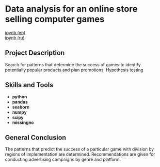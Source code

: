 # Data analysis for an online store selling computer games


[ipynb (en)](https://github.com/allenbext/Portfolio/blob/main/DA%20for%20a%20Computer%20Game%20Store/DA_for_a_Computer_Game_Store_(en).ipynb)  
[ipynb (ru)](https://github.com/allenbext/Portfolio/blob/main/DA%20for%20a%20Computer%20Game%20Store/DA_for_a_Computer_Game_Store_(ru).ipynb)  

## Project Description

Search for patterns that determine the success of games to identify potentially popular products and plan promotions. Hypothesis testing 

## Skills and Tools

- **python**
- **pandas**
- **seaborn** 
- **numpy**
- **scipy**
- **missingno**

## General Conclusion

The patterns that predict the success of a particular game with division by regions of implementation are determined. Recommendations are given for conducting advertising campaigns by genre and platform.
